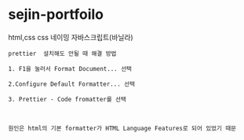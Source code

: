 # sejin-portfoilo
 html,css 
 css 네이밍
 자바스크립트(바닐라)
 
```
prettier  설치해도 안될 때 해결 방법

1. F1을 눌러서 Format Document... 선택

2.Configure Default Formatter... 선택

3. Prettier - Code fromatter를 선택



원인은 html의 기본 formatter가 HTML Language Features로 되어 있었기 때문
```
